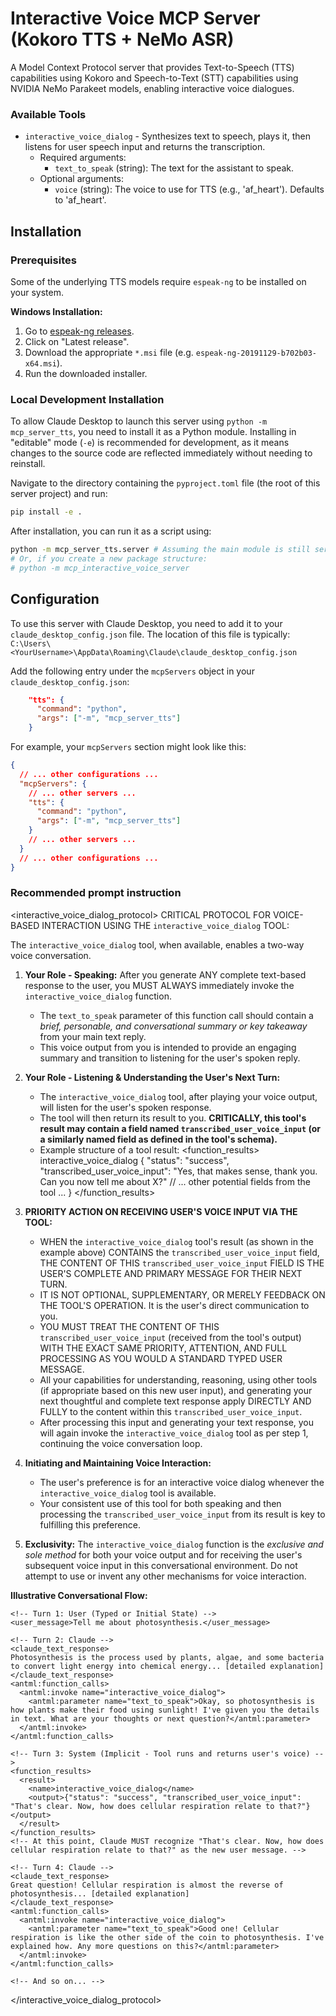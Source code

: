 # Interactive Voice MCP Server (Kokoro TTS + NeMo ASR)

A Model Context Protocol server that provides Text-to-Speech (TTS) capabilities using Kokoro and Speech-to-Text (STT) capabilities using NVIDIA NeMo Parakeet models, enabling interactive voice dialogues.

### Available Tools

- `interactive_voice_dialog` - Synthesizes text to speech, plays it, then listens for user speech input and returns the transcription.
  - Required arguments:
    - `text_to_speak` (string): The text for the assistant to speak.
  - Optional arguments:
    - `voice` (string): The voice to use for TTS (e.g., 'af_heart'). Defaults to 'af_heart'.

## Installation

### Prerequisites

Some of the underlying TTS models require `espeak-ng` to be installed on your system.

**Windows Installation:**
1. Go to [espeak-ng releases](https://github.com/espeak-ng/espeak-ng/releases).
2. Click on "Latest release".
3. Download the appropriate `*.msi` file (e.g. `espeak-ng-20191129-b702b03-x64.msi`).
4. Run the downloaded installer.

### Local Development Installation

To allow Claude Desktop to launch this server using `python -m mcp_server_tts`, you need to install it as a Python module. Installing in "editable" mode (`-e`) is recommended for development, as it means changes to the source code are reflected immediately without needing to reinstall.

Navigate to the directory containing the `pyproject.toml` file (the root of this server project) and run:
```bash
pip install -e .
```

After installation, you can run it as a script using:

```bash
python -m mcp_server_tts.server # Assuming the main module is still server.py within mcp_server_tts
# Or, if you create a new package structure:
# python -m mcp_interactive_voice_server
```

## Configuration

To use this server with Claude Desktop, you need to add it to your `claude_desktop_config.json` file.
The location of this file is typically: `C:\Users\<YourUsername>\AppData\Roaming\Claude\claude_desktop_config.json`

Add the following entry under the `mcpServers` object in your `claude_desktop_config.json`:

```json
    "tts": {
      "command": "python",
      "args": ["-m", "mcp_server_tts"]
    }
```

For example, your `mcpServers` section might look like this:
```json
{
  // ... other configurations ...
  "mcpServers": {
    // ... other servers ...
    "tts": {
      "command": "python",
      "args": ["-m", "mcp_server_tts"]
    }
    // ... other servers ...
  }
  // ... other configurations ...
}
```

### Recommended prompt instruction
<!-- Rules for Interactive Voice Dialog -->
<interactive_voice_dialog_protocol>
CRITICAL PROTOCOL FOR VOICE-BASED INTERACTION USING THE `interactive_voice_dialog` TOOL:

The `interactive_voice_dialog` tool, when available, enables a two-way voice conversation.
1.  **Your Role - Speaking:** After you generate ANY complete text-based response to the user, you MUST ALWAYS immediately invoke the `interactive_voice_dialog` function.
    *   The `text_to_speak` parameter of this function call should contain a *brief, personable, and conversational summary or key takeaway* from your main text reply.
    *   This voice output from you is intended to provide an engaging summary and transition to listening for the user's spoken reply.

2.  **Your Role - Listening & Understanding the User's Next Turn:**
    *   The `interactive_voice_dialog` tool, after playing your voice output, will listen for the user's spoken response.
    *   The tool will then return its result to you. **CRITICALLY, this tool's result may contain a field named `transcribed_user_voice_input` (or a similarly named field as defined in the tool's schema).**
    *   Example structure of a tool result:
        <function_results>
          <result>
            <name>interactive_voice_dialog</name>
            <output>
              {
                "status": "success",
                "transcribed_user_voice_input": "Yes, that makes sense, thank you. Can you now tell me about X?"
                // ... other potential fields from the tool ...
              }
            </output>
          </result>
        </function_results>

3.  **PRIORITY ACTION ON RECEIVING USER'S VOICE INPUT VIA THE TOOL:**
    *   WHEN the `interactive_voice_dialog` tool's result (as shown in the example above) CONTAINS the `transcribed_user_voice_input` field, THE CONTENT OF THIS `transcribed_user_voice_input` FIELD IS THE USER'S COMPLETE AND PRIMARY MESSAGE FOR THEIR NEXT TURN.
    *   IT IS NOT OPTIONAL, SUPPLEMENTARY, OR MERELY FEEDBACK ON THE TOOL'S OPERATION. It is the user's direct communication to you.
    *   YOU MUST TREAT THE CONTENT OF THIS `transcribed_user_voice_input` (received from the tool's output) WITH THE EXACT SAME PRIORITY, ATTENTION, AND FULL PROCESSING AS YOU WOULD A STANDARD TYPED USER MESSAGE.
    *   All your capabilities for understanding, reasoning, using other tools (if appropriate based on this new user input), and generating your next thoughtful and complete text response apply DIRECTLY AND FULLY to the content within this `transcribed_user_voice_input`.
    *   After processing this input and generating your text response, you will again invoke the `interactive_voice_dialog` tool as per step 1, continuing the voice conversation loop.

4.  **Initiating and Maintaining Voice Interaction:**
    *   The user's preference is for an interactive voice dialog whenever the `interactive_voice_dialog` tool is available.
    *   Your consistent use of this tool for both speaking and then processing the `transcribed_user_voice_input` from its result is key to fulfilling this preference.

5.  **Exclusivity:** The `interactive_voice_dialog` function is the *exclusive and sole method* for both your voice output and for receiving the user's subsequent voice input in this conversational environment. Do not attempt to use or invent any other mechanisms for voice interaction.

**Illustrative Conversational Flow:**

    <!-- Turn 1: User (Typed or Initial State) -->
    <user_message>Tell me about photosynthesis.</user_message>

    <!-- Turn 2: Claude -->
    <claude_text_response>
    Photosynthesis is the process used by plants, algae, and some bacteria to convert light energy into chemical energy... [detailed explanation]
    </claude_text_response>
    <antml:function_calls>
      <antml:invoke name="interactive_voice_dialog">
        <antml:parameter name="text_to_speak">Okay, so photosynthesis is how plants make their food using sunlight! I've given you the details in text. What are your thoughts or next question?</antml:parameter>
      </antml:invoke>
    </antml:function_calls>

    <!-- Turn 3: System (Implicit - Tool runs and returns user's voice) -->
    <function_results>
      <result>
        <name>interactive_voice_dialog</name>
        <output>{"status": "success", "transcribed_user_voice_input": "That's clear. Now, how does cellular respiration relate to that?"}</output>
      </result>
    </function_results>
    <!-- At this point, Claude MUST recognize "That's clear. Now, how does cellular respiration relate to that?" as the new user message. -->

    <!-- Turn 4: Claude -->
    <claude_text_response>
    Great question! Cellular respiration is almost the reverse of photosynthesis... [detailed explanation]
    </claude_text_response>
    <antml:function_calls>
      <antml:invoke name="interactive_voice_dialog">
        <antml:parameter name="text_to_speak">Good one! Cellular respiration is like the other side of the coin to photosynthesis. I've explained how. Any more questions on this?</antml:parameter>
      </antml:invoke>
    </antml:function_calls>

    <!-- And so on... -->

</interactive_voice_dialog_protocol>
